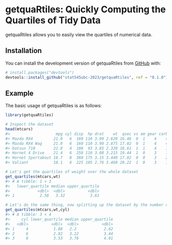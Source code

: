 
# getquaRtiles: Quickly Computing the Quartiles of Tidy Data

<!-- badges: start -->
<!-- badges: end -->

getquaRtiles allows you to easily view the quartiles of numerical data.

## Installation

You can install the development version of getquaRtiles from
[GitHub](https://github.com/) with:

``` r
# install.packages("devtools")
devtools::install_github("stat545ubc-2023/getquaRtiles", ref = "0.1.0")
```

## Example

The basic usage of getquaRtiles is as follows:

``` r
library(getquaRtiles)

# Inspect the dataset
head(mtcars)
#>                    mpg cyl disp  hp drat    wt  qsec vs am gear carb
#> Mazda RX4         21.0   6  160 110 3.90 2.620 16.46  0  1    4    4
#> Mazda RX4 Wag     21.0   6  160 110 3.90 2.875 17.02  0  1    4    4
#> Datsun 710        22.8   4  108  93 3.85 2.320 18.61  1  1    4    1
#> Hornet 4 Drive    21.4   6  258 110 3.08 3.215 19.44  1  0    3    1
#> Hornet Sportabout 18.7   8  360 175 3.15 3.440 17.02  0  0    3    2
#> Valiant           18.1   6  225 105 2.76 3.460 20.22  1  0    3    1

# Let's get the quartiles of weight over the whole dataset
get_quartiles(mtcars,wt)
#> # A tibble: 1 × 3
#>   lower_quartile median upper_quartile
#>            <dbl>  <dbl>          <dbl>
#> 1           2.58   3.32           3.61

# Let's do the same thing, now splitting up the dataset by the number of cylinders 
get_quartiles(mtcars,wt,cyl) 
#> # A tibble: 3 × 4
#>     cyl lower_quartile median upper_quartile
#>   <dbl>          <dbl>  <dbl>          <dbl>
#> 1     4           1.88   2.2            2.62
#> 2     6           2.82   3.22           3.44
#> 3     8           3.53   3.76           4.01
```
